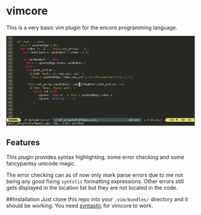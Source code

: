 # vimcore
This is a very basic vim plugin for the encore programming language.

![Example](/example.png)

## Features
This plugin provides syntax highlighting, some error checking and some fancypantsy unicode magic.

The error checking can as of now only mark parse errors due to me not being any good
fixing `syntstic` formatting expressions. Other errors still gets displayed in the location 
list but they are not located in the code.

##Installation
Just clone this repo into your `.vim/bundles/` directory and it should be working.
You need [syntastic](https://github.com/scrooloose/syntastic) for vimcore to work.
